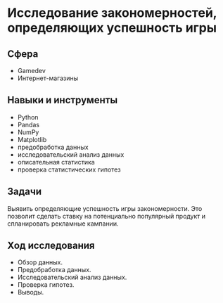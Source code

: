 # Исследование закономерностей, определяющих успешность игры
## Сфера
- Gamedev
- Интернет-магазины
## Навыки и инструменты
- Python
- Pandas
- NumPy
- Matplotlib
- предобработка данных
- исследовательский анализ данных
- описательная статистика
- проверка статистических гипотез
## Задачи
Выявить определяющие успешность игры закономерности. Это позволит сделать ставку на потенциально популярный продукт и спланировать рекламные кампании.
## Ход исследования
- Обзор данных.
- Предобработка данных.
- Исследовательский анализ данных.
- Проверка гипотез.
- Выводы.

